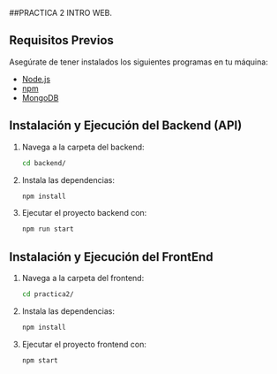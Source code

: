 ##PRACTICA 2 INTRO WEB.

## Requisitos Previos

Asegúrate de tener instalados los siguientes programas en tu máquina:

- [Node.js](https://nodejs.org/)
- [npm](https://www.npmjs.com/)
- [MongoDB](https://www.mongodb.com/try/download/community)

## Instalación y Ejecución del Backend (API)

1. Navega a la carpeta del backend:
   ```bash
   cd backend/

2. Instala las dependencias:
   ```bash
   npm install

3. Ejecutar el proyecto backend con:
   ```bash
   npm run start

## Instalación y Ejecución del FrontEnd

1. Navega a la carpeta del frontend:
   ```bash
   cd practica2/

2. Instala las dependencias:
   ```bash
   npm install

3. Ejecutar el proyecto frontend con:
   ```bash
   npm start

